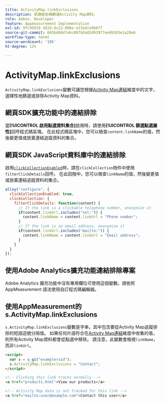 ```yaml
---
title: ActivityMap.linkExclusions
description: 依連結名稱篩選Activity Map資料。
role: Admin, Developer
feature: Appmeasurement Implementation
exl-id: 9fc95016-362d-4c21-806e-e23adce9b6f7
source-git-commit: 665bd68d7ebc08f0da02d93977ee0b583e1a28e6
workflow-type: tm+mt
source-wordcount: '195'
ht-degree: 12%

---
```


# ActivityMap.linkExclusions

`ActivityMap.linkExclusions`變數可讓您根據[Activity Map連結](/help/components/dimensions/activity-map-link.md)維度中的文字，選擇性地篩選或排除Activity Map資料。

## 網頁SDK擴充功能中的連結排除

當&#x200B;**[!UICONTROL 啟用點選資料集合]**&#x200B;啟用時，請使用&#x200B;**[!UICONTROL 篩選點選屬性]**&#x200B;回呼程式碼區塊。 在此程式碼區塊中，您可以檢查`content.linkName`的值，然後變更值或放棄連結追蹤資料的集合。

## 網頁SDK JavaScript資料庫中的連結排除

啟用[`clickCollectionEnabled`](https://experienceleague.adobe.com/zh-hant/docs/experience-platform/web-sdk/commands/configure/clickcollectionenabled)時，請在`clickCollection`物件中使用`filterClickDetails`回呼。 在此回撥中，您可以檢查`linkName`的值，然後變更值或放棄連結追蹤資料的集合。

```js
alloy("configure", {
  clickCollectionEnabled: true,
  clickCollection: {
    filterClickDetails: function(content) {
      // If the link is a clickable telephone number, anonymize it
      if(content.linkUrl.includes("tel:")) {
        content.linkName = content.linkUrl = "Phone number";
      }
      // If the link is an email address, anonymize it
      if(content.linkUrl.includes("mailto:")) {
        content.linkName = content.linkUrl = "Email address";
      }
    }
  }
});
```

## 使用Adobe Analytics擴充功能連結排除專案

Adobe Analytics 擴充功能中沒有專用欄位可使用這個變數。請依照 AppMeasurement 語法使用自訂程式碼編輯器。

## 使用AppMeasurement的s.ActivityMap.linkExclusions

`s.ActivityMap.linkExclusions`變數是字串，其中包含要從Activity Map追蹤排除的短語逗號分隔值。 如果任何片語符合在[Activity Map連結](/help/components/dimensions/activity-map-link.md)維度中收集的值，則所有Activity Map資料都會從點選中移除。 請注意，此變數會檢視`linkName`，而非`linkUrl`。

```html
<script>
  var s = s_gi("examplersid");
  s.ActivityMap.linkExclusions = "Contact";
</script>

<!-- Clicking this link tracks normally -->
<a href="products.html">View our products</a>

<!-- Activity Map data is not tracked for this link -->
<a href="mailto:user@example.com">Contact this user</a>
```
